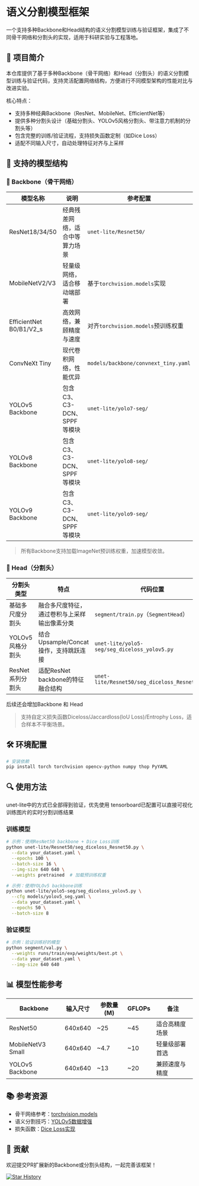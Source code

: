 # 语义分割模型框架

一个支持多种Backbone和Head结构的语义分割模型训练与验证框架，集成了不同骨干网络和分割头的实现，适用于科研实验与工程落地。


## 📌 项目简介
本仓库提供了基于多种Backbone（骨干网络）和Head（分割头）的语义分割模型训练与验证代码，支持灵活配置网络结构，方便进行不同模型架构的性能对比与改进实验。

核心特点：
- 支持多种经典Backbone（ResNet、MobileNet、EfficientNet等）
- 提供多种分割头设计（基础分割头、YOLOv5风格分割头、带注意力机制的分割头等）
- 包含完整的训练/验证流程，支持损失函数定制（如Dice Loss）
- 适配不同输入尺寸，自动处理特征对齐与上采样


## 🚀 支持的模型结构

### 🔹 Backbone（骨干网络）
| 模型名称 | 说明 | 参考配置 |
|---------|------|---------|
| ResNet18/34/50 | 经典残差网络，适合中等算力场景 | `unet-lite/Resnet50/` |
| MobileNetV2/V3 | 轻量级网络，适合移动端部署 | 基于`torchvision.models`实现 |
| EfficientNet B0/B1/V2_s | 高效网络，兼顾精度与速度 | 对齐`torchvision.models`预训练权重 |
| ConvNeXt Tiny | 现代卷积网络，性能优异 | `models/backbone/convnext_tiny.yaml` |
| YOLOv5 Backbone | 包含C3、C3-DCN、SPPF等模块 | `unet-lite/yolo7-seg/` |
| YOLOv8 Backbone | 包含C3、C3-DCN、SPPF等模块 | `unet-lite/yolo8-seg/` |
| YOLOv9 Backbone | 包含C3、C3-DCN、SPPF等模块 | `unet-lite/yolo9-seg/` |  

> 所有Backbone支持加载ImageNet预训练权重，加速模型收敛。


### 🔸 Head（分割头）
| 分割头类型 | 特点 | 代码位置 |
|-----------|------|---------|
| 基础多尺度分割头 | 融合多尺度特征，通过卷积与上采样输出像素分类 | `segment/train.py`（`SegmentHead`） |
| YOLOv5风格分割头 | 结合Upsample/Concat操作，支持跳跃连接 | `unet-lite/yolo5-seg/seg_diceloss_yolov5.py` |
| ResNet系列分割头 | 适配ResNet backbone的特征融合结构 | `unet-lite/Resnet50/seg_diceloss_Resnet50.py` |

后续还会增加Backbone 和 Head

> 支持自定义损失函数Diceloss/Jaccardloss(IoU Loss)/Entrophy Loss，适合样本不平衡场景。


## 🛠️ 环境配置
```bash
# 安装依赖
pip install torch torchvision opencv-python numpy thop PyYAML
```


## 🔍 使用方法

unet-lite中的方式已全部得到验证，优先使用
tensorboard已配置可以直接可视化训练图片的实时分割训练结果

### 训练模型
```bash
# 示例：使用ResNet50 backbone + Dice Loss训练
python unet-lite/Resnet50/seg_diceloss_Resnet50.py \
  --data your_dataset.yaml \
  --epochs 100 \
  --batch-size 16 \
  --img-size 640 640 \
  --weights pretrained  # 加载预训练权重
```

```bash
# 示例：使用YOLOv5 backbone训练
python unet-lite/yolo5-seg/seg_diceloss_yolov5.py \
  --cfg models/yolov5_seg.yaml \
  --data your_dataset.yaml \
  --epochs 50 \
  --batch-size 8
```


### 验证模型
```bash
# 示例：验证训练好的模型
python segment/val.py \
  --weights runs/train/exp/weights/best.pt \
  --data your_dataset.yaml \
  --img-size 640 640
```


## 📊 模型性能参考
| Backbone | 输入尺寸 | 参数量(M) | GFLOPs | 备注 |
|---------|---------|----------|--------|------|
| ResNet50 | 640x640 | ~25 | ~45 | 适合高精度场景 |
| MobileNetV3 Small | 640x640 | ~4.7 | ~10 | 轻量级部署首选 |
| YOLOv5 Backbone | 640x640 | ~13 | ~20 | 兼顾速度与精度 |


## 📚 参考资源
- 骨干网络参考：[torchvision.models](https://pytorch.org/vision/stable/models.html)
- 语义分割技巧：[YOLOv5数据增强](https://blog.csdn.net/OpenDataLab/article/details/127788561)
- 损失函数：[Dice Loss实现](https://github.com/WangRongsheng/BestYOLO)


## 🤝 贡献
欢迎提交PR扩展新的Backbone或分割头结构，一起完善该框架！

[![Star History](https://api.star-history.com/svg?repos=your_username/your_repo&type=Date)](https://star-history.com/#your_username/your_repo&Date)
